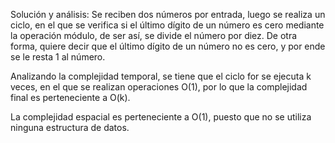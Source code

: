 Solución y análisis:
Se reciben dos números por entrada, luego se realiza un ciclo, en el que se verifica si el último dígito de un número es cero mediante la operación módulo, de ser así, se divide el número por diez. De otra forma, quiere decir que el último dígito de un número no es cero, y por ende se le resta 1 al número.

Analizando la complejidad temporal, se tiene que el ciclo for se ejecuta k veces, en el que se realizan operaciones O(1), por lo que la complejidad final es perteneciente a O(k).

La complejidad espacial es perteneciente a O(1), puesto que no se utiliza ninguna estructura de datos.